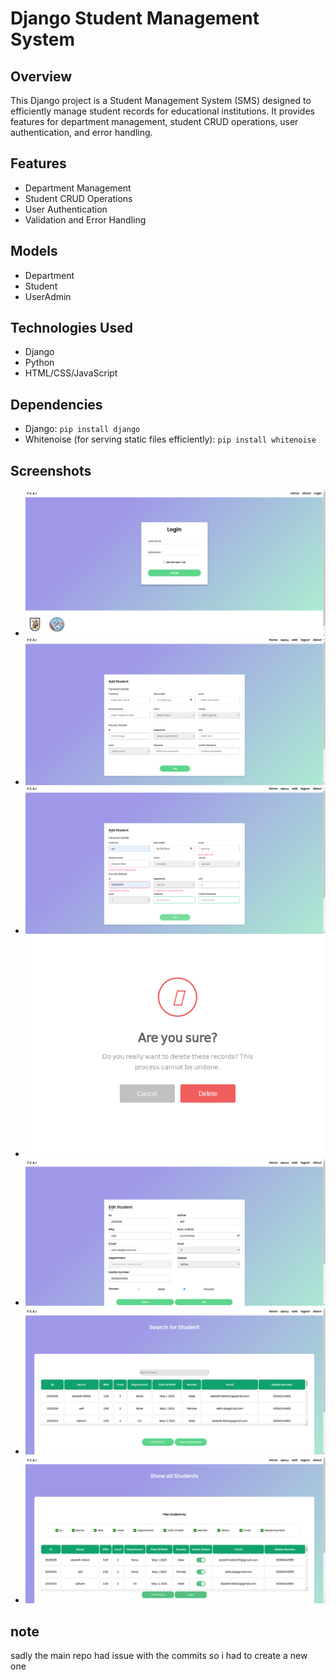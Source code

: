 # Django Student Management System

## Overview
This Django project is a Student Management System (SMS) designed to efficiently manage student records for educational institutions. It provides features for department management, student CRUD operations, user authentication, and error handling.

## Features
- Department Management
- Student CRUD Operations
- User Authentication
- Validation and Error Handling

## Models
- Department
- Student
- UserAdmin

## Technologies Used
- Django
- Python
- HTML/CSS/JavaScript

## Dependencies
- Django: `pip install django`
- Whitenoise (for serving static files efficiently): `pip install whitenoise`

## Screenshots
- ![Login](screenshots/login.png)
- ![Add Student](screenshots/add.png)
- ![Validation](screenshots/validation.png)
- ![Delete Student](screenshots/delete.png)
- ![Edit Student](screenshots/edit.png)
- ![Search](screenshots/search.png)
- ![Show Students](screenshots/show.png)


## note
sadly the main repo had issue with the commits so i had to create a new one